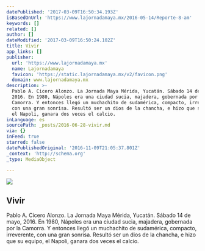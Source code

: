 ```yaml
---
datePublished: '2017-03-09T16:50:34.193Z'
isBasedOnUrl: 'https://www.lajornadamaya.mx/2016-05-14/Reporte-8-am'
keywords: []
related: []
author: []
dateModified: '2017-03-09T16:50:24.102Z'
title: Vivir
app_links: []
publisher:
  url: 'https://www.lajornadamaya.mx'
  name: Lajornadamaya
  favicon: 'https://static.lajornadamaya.mx/v2/favicon.png'
  domain: www.lajornadamaya.mx
description: >-
  Pablo A. Cicero Alonzo. La Jornada Maya Mérida, Yucatán. Sábado 14 de mayo,
  2016. En 1980, Nápoles era una ciudad sucia, majadera, gobernada por la
  Camorra. Y entonces llegó un muchachito de sudamérica, compacto, irreverente,
  con una gran sonrisa. Resultó ser un dios de la chancha, e hizo que su equipo,
  el Napoli, ganara dos veces el calcio.
inLanguage: es
sourcePath: _posts/2016-06-28-vivir.md
via: {}
inFeed: true
starred: false
datePublishedOriginal: '2016-11-09T21:05:37.801Z'
_context: 'http://schema.org'
_type: MediaObject

---
```

<article style=""><img src="https://s3-us-west-2.amazonaws.com/the-grid-img/p/17308162794359cae43c32a1dba4fd5388033a5e.jpg" /><h1>Vivir</h1><p>Pablo A. Cicero Alonzo. La Jornada Maya Mérida, Yucatán. Sábado 14 de mayo, 2016. En 1980, Nápoles era una ciudad sucia, majadera, gobernada por la Camorra. Y entonces llegó un muchachito de sudamérica, compacto, irreverente, con una gran sonrisa. Resultó ser un dios de la chancha, e hizo que su equipo, el Napoli, ganara dos veces el calcio.</p></article>